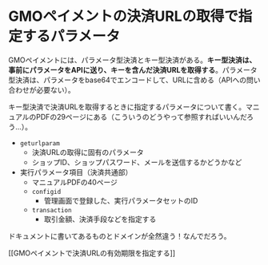# GMOペイメントの決済URLの取得で指定するパラメータ

GMOペイメントには、パラメータ型決済とキー型決済がある。**キー型決済は、事前にパラメータをAPIに送り、キーを含んだ決済URLを取得する**。パラメータ型決済は、パラメータをbase64でエンコードして、URLに含める（APIへの問い合わせが必要ない）。

キー型決済で決済URLを取得するときに指定するパラメータについて書く。マニュアルのPDFの29ページにある（こういうのどうやって参照すればいいんだろう...）。

- `geturlparam`
	- 決済URLの取得に固有のパラメータ
	- ショップID、ショップパスワード、メールを送信するかどうかなど
- 実行パラメータ項目（決済共通部）
	- マニュアルPDFの40ページ
	- `configid`
		- 管理画面で登録した、実行パラメータセットのID
	- `transaction`
		- 取引金額、決済手段などを指定する

ドキュメントに書いてあるものとドメインが全然違う！なんでだろう。

[[GMOペイメントで決済URLの有効期限を指定する]]